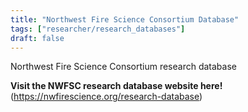 ```yaml
---
title: "Northwest Fire Science Consortium Database"
tags: ["researcher/research_databases"]
draft: false
---
```


Northwest Fire Science Consortium research database

**Visit the NWFSC research database website here!** (https://nwfirescience.org/research-database)


